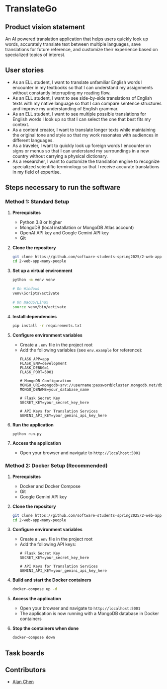 # TranslateGo

## Product vision statement

An AI powered translation application that helps users quickly look up words, accurately translate text between multiple languages, save translations for future reference, and customize their experience based on specialized topics of interest.

## User stories

- As an ELL student, I want to translate unfamiliar English words I encounter in my textbooks so that I can understand my assignments without constantly interrupting my reading flow.
- As an ELL student, I want to see side-by-side translations of English texts with my native language so that I can compare sentence structures and improve my understanding of English grammar.
- As an ELL student, I want to see multiple possible translations for English words I look up so that I can select the one that best fits my context.
- As a content creator, I want to translate longer texts while maintaining the original tone and style so that my work resonates with audiences in different languages.
- As a traveler, I want to quickly look up foreign words I encounter on signs or menus so that I can understand my surroundings in a new country without carrying a physical dictionary.
- As a researcher, I want to customize the translation engine to recognize specialized scientific terminology so that I receive accurate translations in my field of expertise.

## Steps necessary to run the software

### Method 1: Standard Setup

1. **Prerequisites**
   - Python 3.8 or higher
   - MongoDB (local installation or MongoDB Atlas account)
   - OpenAI API key and Google Gemini API key
   - Git

2. **Clone the repository**
   ```bash
   git clone https://github.com/software-students-spring2025/2-web-app-many-people
   cd 2-web-app-many-people
   ```

3. **Set up a virtual environment**
   ```bash
   python -m venv venv
   
   # On Windows
   venv\Scripts\activate
   
   # On macOS/Linux
   source venv/bin/activate
   ```

4. **Install dependencies**
   ```bash
   pip install -r requirements.txt
   ```

5. **Configure environment variables**
   - Create a `.env` file in the project root
   - Add the following variables (see `env.example` for reference):
     ```
     FLASK_APP=app
     FLASK_ENV=development
     FLASK_DEBUG=1
     FLASK_PORT=5001
     
     # MongoDB Configuration
     MONGO_URI=mongodb+srv://username:password@cluster.mongodb.net/dbname
     MONGO_DBNAME=your_database_name
     
     # Flask Secret Key
     SECRET_KEY=your_secret_key_here
     
     # API Keys for Translation Services
     GEMINI_API_KEY=your_gemini_api_key_here
     ```

6. **Run the application**
   ```bash
   python run.py
   ```

7. **Access the application**
   - Open your browser and navigate to `http://localhost:5001`

### Method 2: Docker Setup (Recommended)

1. **Prerequisites**
   - Docker and Docker Compose
   - Git
   - Google Gemini API key

2. **Clone the repository**
   ```zsh
   git clone https://github.com/software-students-spring2025/2-web-app-many-people
   cd 2-web-app-many-people
   ```

3. **Configure environment variables**
   - Create a `.env` file in the project root
   - Add the following API keys:
     ```
     # Flask Secret Key
     SECRET_KEY=your_secret_key_here
     
     # API Keys for Translation Services
     GEMINI_API_KEY=your_gemini_api_key_here
     ```

4. **Build and start the Docker containers**
   ```zsh
   docker-compose up -d
   ```

5. **Access the application**
   - Open your browser and navigate to `http://localhost:5001`
   - The application is now running with a MongoDB database in Docker containers

6. **Stop the containers when done**
   ```zsh
   docker-compose down
   ```

## Task boards



## Contributors
- [Alan Chen](https://github.com/Chen-zexi)
